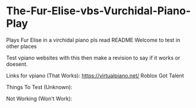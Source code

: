 # The-Fur-Elise-vbs-Vurchidal-Piano-Play
Plays Fur Elise in a virchidal piano pls read README Welcome to test in other places

Test vpiano websites with this then make a revision to say if it works or doesent.

Links for vpiano (That Works):
https://virtualpiano.net/
Roblox Got Talent

Things To Test (Unknown):

Not Working (Won't Work):
